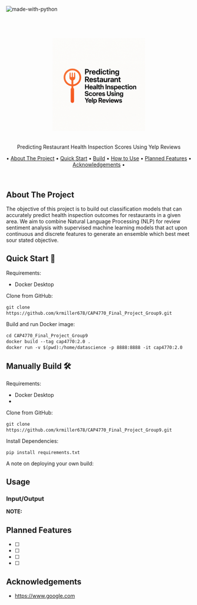 ![made-with-python](https://img.shields.io/badge/Made_with-Python-yellow)

<!-- LOGO -->
<br />
<h1>
<p align="center">
  <img src="https://github.com/krmiller678/CAP4770_Final_Project_Group9/blob/main/yelp_reviews.png" alt="Logo", width="50%", height ="auto">
  <br>
</h1>
  <p align="center">
    Predicting Restaurant Health Inspection Scores Using Yelp Reviews
    <br />
    </p>
</p>
<p align="center">
  • <a href="#about-the-project">About The Project</a> •
  <a href="#quick-start">Quick Start</a> •
  <a href="#manually-build">Build</a> •
  <a href="#usage">How to Use</a> •
  <a href="#planned-features">Planned Features</a> •
  <a href="#acknowledgements">Acknowledgements</a> •
</p>  

<p align="center">
 
<img src="">
</p>                                                                                                                             
                                                                                                                                                      
## About The Project 
The objective of this project is to build out classification models that can accurately predict health inspection outcomes for restaurants in a given area. We aim to combine Natural Language Processing (NLP) for review sentiment analysis with supervised machine learning models that act upon continuous and discrete features to generate an ensemble which best meet sour stated objective.

<a id="quick-start"></a>
## Quick Start 🚀

Requirements:
- Docker Desktop

Clone from GitHub:
```
git clone https://github.com/krmiller678/CAP4770_Final_Project_Group9.git
```

Build and run Docker image:
```
cd CAP4770_Final_Project_Group9
docker build --tag cap4770:2.0 .
docker run -v $(pwd):/home/datascience -p 8888:8888 -it cap4770:2.0
```


<a id="manually-build"></a>
## Manually Build 🛠️

Requirements:
- Docker Desktop
- 

Clone from GitHub:
```
git clone https://github.com/krmiller678/CAP4770_Final_Project_Group9.git
```

Install Dependencies:  
```
pip install requirements.txt
```
A note on deploying your own build:

## Usage
### Input/Output

**NOTE:** 

## Planned Features
- [ ] 
- [ ] 
- [ ] 
- [ ] 

## Acknowledgements
- https://www.google.com
